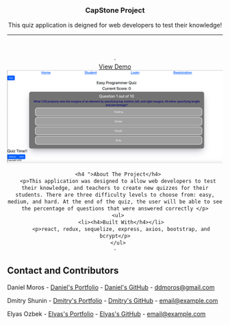 
<div align="center">


  <h3 align="center">CapStone Project</h3>

  <p align="center">
   This quiz application is deigned for web developers to test their knowledge!
    <br />
    <hr>
    <br />
    <br />
    ·
    <div>
      <a href="#">View Demo</a>
      <img src='./home1.png'>
    </div>
   
      <h4 ">About The Project</h4>
      <p>This application was designed to allow web developers to test their knowledge, and teachers to create new quizzes for their students. There are three difficulty levels to choose from: easy, medium, and hard. At the end of the quiz, the user will be able to see the percentage of questions that were answered correctly </p>
      <ul>
        <li><h4>Built With</h4></li>
        <p>react, redux, sequelize, express, axios, bootstrap, and bcrypt</p>
      </ul>
    ·

  </p>
</div>




<!-- CONTACT -->
## Contact and Contributors

Daniel Moros - [Daniel's Portfolio](https://ddmoros.wixsite.com/ddmportfolio) - [Daniel's GitHub](https://github.com/Ddmoros) - ddmoros@gmail.com

Dmitry Shunin - [Dmitry's Portfolio](https://twitter.com/your_username) - [Dmitry's GitHub](https://github.com/Dimasik0204) - email@example.com

Elyas Ozbek - [Elyas's Portfolio](https://twitter.com/your_username) - [Elyas's GitHub](https://github.com/ElyasO03) - email@example.com









